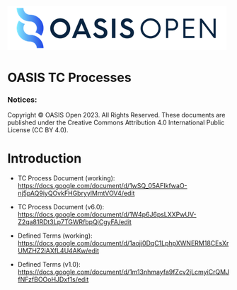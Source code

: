 ![OASIS](./OASIS-Logo.png)
---

# OASIS TC Processes


### Notices:

Copyright © OASIS Open 2023. All Rights Reserved. These documents are published
under the Creative Commons Attribution 4.0 International Public License (CC BY
4.0).

# Introduction

- TC Process Document (working): https://docs.google.com/document/d/1wSQ_05AFIkfwaO-nj5pAQ9iyQOvkFHGbryylMmtVOV4/edit
- TC Process Document (v6.0): https://docs.google.com/document/d/1W4p6J6psLXXPwUV-Z2qa81RDt3Lp7TGWRfbpQjCgyFA/edit

- Defined Terms (working): https://docs.google.com/document/d/1aojj0DqC1LphpXWNERM18CEsXrUMZHZ2iAXfL4U4AKw/edit
- Defined Terms (v1.0): https://docs.google.com/document/d/1m13nhmayfa9fZcv2jLcmyiCrQMJfNFzfBOOoHJDxf1s/edit
  
